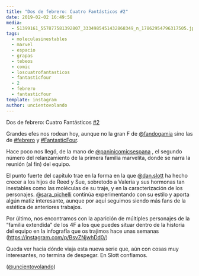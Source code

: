 ```yaml
---
title: "Dos de febrero: Cuatro Fantásticos #2"
date: 2019-02-02 16:49:58
media: 
  - 51399161_557877581392807_3334985451432868349_n_17862954796317505.jpg
tags: 
  - moleculasinestables
  - marvel
  - espacio
  - grapas
  - tebeos
  - comic
  - loscuatrofantasticos
  - fantasticfour
  - 2
  - febrero
  - fantasticfour
template: instagram
author: uncientovolando
---
```


Dos de febrero: Cuatro Fantásticos [#2](/tags/2)


Grandes efes nos rodean hoy, aunque no la gran F de [@fandogamia](https://instagram.com/fandogamia) sino las de [#febrero](/tags/febrero) y [#FantasticFour](/tags/fantasticfour).


Hace poco nos llegó, de la mano de [@paninicomicsespana](https://instagram.com/paninicomicsespana) , el segundo número del relanzamiento de la primera familia marvelita, donde se narra la reunión (al fin) del equipo.


El punto fuerte del capítulo trae en la forma en la que [@dan.slott](https://instagram.com/dan.slott) ha hecho crecer a los hijos de Reed y Sue, sobretodo a Valeria y sus hormonas tan inestables como las moléculas de su traje, y en la caracterización de los personajes. [@sara_pichelli](https://instagram.com/sara_pichelli) continúa experimentando con su estilo y aporta algún matiz interesante, aunque por aquí seguimos siendo más fans de la estética de anteriores trabajos.


Por último, nos encontramos con la aparición de múltiples personajes de la “familia extendida” de los 4F a los que puedes situar dentro de la historia del equipo en la infografía que os trajimos hace unas semanas (https://instagram.com/p/BsvZNjwhDd0/)


Queda ver hacia dónde viaja esta nueva serie que, aún con cosas muy interesantes, no termina de despegar. En Slott confiamos.


([@uncientovolando](https://instagram.com/uncientovolando))








